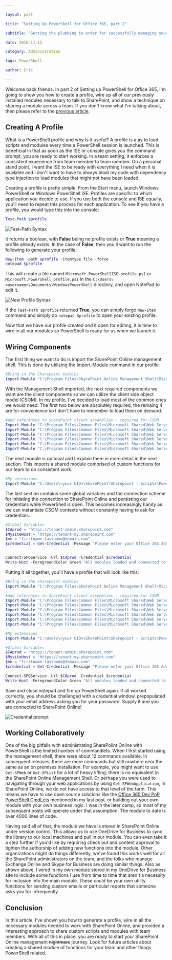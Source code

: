 ```yaml
---

layout: post

title: "Setting Up PowerShell for Office 365, part 2"

subtitle: "Getting the plumbing in order for successfully managing your tenant"

date: 2016-11-12

category: Administration

tags: PowerShell

author: Eric

---
```


Welcome back friends. In part 2 of Setting up PowerShell for Office 365, I'm going to show you how to create a profile, wire up all of our previously installed modules necessary to talk to SharePoint, and show a technique on sharing a module across a team. If you don't know what I'm talking about, then please refer to the [previous article](http://ericjalexander.com/blog/2016/11/03/Setting-Up-PowerShell).



## Creating A Profile

What is a PowerShell profile and why is it useful? A profile is a ay to load scripts and modules every time a PowerShell session is launched. This is beneficial in that as soon as the ISE or console gives you the command prompt, you are ready to start working. In a team setting, it enforces a consistent experience from team member to team member. On a personal stand point, I want the ISE to be ready with everything I need when it is available and I don't want to have to always bloat my code with dependency type injection to load modules that might not have been loaded.

Creating a profile is pretty simple. From the Start menu, launch Windows PowerShell or Windows PowerShell ISE. Profiles are specific to which application you decide to use. If you use both the console and ISE equally, you'll need to repeat this process for each application. To see if you have a profile, you would type this into the console:

```PowerShell
Test-Path $profile
```
![Test-Path Syntax](http://ericjalexander.com/img/testprofile.png "Test-Path syntax")

It returns a boolean, with **False** being no profile exists or **True** meaning a profile already exists. In the case of **False**, then you'll want to run the following to generate your profile:

```PowerShell
New-Item -path $profile -itemtype file -force
notepad $profile
```
This will create a file named `Microsoft.PowerShellISE_profile.ps1` or `Microsoft.PowerShell_profile.ps1` in the `C:\Users\<username>\Documents\WindowsPowerShell` directory, and open NotePad to edit it.

![New Profile Syntax](http://ericjalexander.com/img/newprofile.png "New profile syntax")

If the `Test-Path $profile` returned **True**, you can simply forgo `New-Item` command and simply do `notepad $profile` to open your existing profile.

Now that we have our profile created and it open for editing, it is time to wire in all our modules so PowerShell is ready for us when we launch it.

## Wiring Components

The first thing we want to do is import the SharePoint Online management shell. This is done by utilizing the [Import-Module](https://technet.microsoft.com/en-us/library/hh849725.aspx) command in our profile:
```PowerShell
#Bring in the Sharepoint modules
Import-Module "C:\Program Files\SharePoint Online Management Shell\Microsoft.Online.SharePoint.PowerShell" -DisableNameChecking
```
With the Management Shell imported, the next required components we want are the client components so we can utilize the client side object model (CSOM). In my profile, I've decided to load most of the common ones we would need. The first two below are absolutely required, the remaing 4 are for convenience so I don't have to remember to load them on demand. 

```PowerShell
#Add references to SharePoint client assemblies - required for CSOM
Import-Module "C:\Program Files\Common Files\Microsoft Shared\Web Server Extensions\16\ISAPI\Microsoft.SharePoint.Client.dll"
Import-Module "C:\Program Files\Common Files\Microsoft Shared\Web Server Extensions\16\ISAPI\Microsoft.SharePoint.Client.Runtime.dll"
Import-Module "C:\Program Files\Common Files\Microsoft Shared\Web Server Extensions\16\ISAPI\Microsoft.SharePoint.Client.UserProfiles.dll"
Import-Module "C:\Program Files\Common Files\Microsoft Shared\Web Server Extensions\16\ISAPI\Microsoft.Office.Client.Policy.dll"
Import-Module "C:\Program Files\Common Files\Microsoft Shared\Web Server Extensions\16\ISAPI\Microsoft.SharePoint.Client.Publishing.dll"
Import-Module "C:\Program Files\Common Files\Microsoft Shared\Web Server Extensions\16\ISAPI\Microsoft.SharePoint.Client.Taxonomy.dll"
```
The next module is optional and I explain them in more detail in the next section. This imports a shared module comprised of custom functions for our team to do consistent work.

```PowerShell
#My extensions
Import-Module "C:\Users\<your UID>\SharePoint\Sharepoint - Scripts\Powershell\OI.PowerShell.Extensions.psm1"
```

The last section contains some global variables and the connection scheme for initiating the connection to SharePoint Online and persisting our credentials while PowerShell is open. This becomes increasingly handy as we can instantiate CSOM contexts without constantly having to ask for credentials.

```PowerShell
#Global Variables
$CAprod = "https://tenant-admin.sharepoint.com"
$MysiteHost = "https://tenant-my.sharepoint.com"
$me = "firstname.lastname@domain.com"
$credential = Get-Credential -Message "Please enter your Office 365 Administrative credentials" -UserName $me


Connect-SPOService -Url $CAprod -Credential $credential
Write-Host -ForegroundColor Green "All modules loaded and connected to TenantAdmin, let's get started!"
```

Putting it all together, you'll have a profile that will look like this:

```Powershell
#Bring in the Sharepoint modules
Import-Module "C:\Program Files\SharePoint Online Management Shell\Microsoft.Online.SharePoint.PowerShell" -DisableNameChecking

#Add references to SharePoint client assemblies - required for CSOM
Import-Module "C:\Program Files\Common Files\Microsoft Shared\Web Server Extensions\16\ISAPI\Microsoft.SharePoint.Client.dll"
Import-Module "C:\Program Files\Common Files\Microsoft Shared\Web Server Extensions\16\ISAPI\Microsoft.SharePoint.Client.Runtime.dll"
Import-Module "C:\Program Files\Common Files\Microsoft Shared\Web Server Extensions\16\ISAPI\Microsoft.SharePoint.Client.UserProfiles.dll"
Import-Module "C:\Program Files\Common Files\Microsoft Shared\Web Server Extensions\16\ISAPI\Microsoft.Office.Client.Policy.dll"
Import-Module "C:\Program Files\Common Files\Microsoft Shared\Web Server Extensions\16\ISAPI\Microsoft.SharePoint.Client.Publishing.dll"
Import-Module "C:\Program Files\Common Files\Microsoft Shared\Web Server Extensions\16\ISAPI\Microsoft.SharePoint.Client.Taxonomy.dll"

#My extensions
Import-Module "C:\Users\<your UID>\SharePoint\Sharepoint - Scripts\Powershell\OI.PowerShell.Extensions.psm1"

#Global Variables
$CAprod = "https://tenant-admin.sharepoint.com"
$MysiteHost = "https://tenant-my.sharepoint.com"
$me = "firstname.lastname@domain.com"
$credential = Get-Credential -Message "Please enter your Office 365 Administrative credentials" -UserName $me

Connect-SPOService -Url $CAprod -Credential $credential
Write-Host -ForegroundColor Green "All modules loaded and connected to TenantAdmin, let's get started!"
```

Save and close notepad and fire up PowerShell again. If all worked correctly, you should be challenged with a credential window, prepopulated with your email address asking you for your password. Supply it and you are connected to SharePoint Online!

![Credential prompt](http://ericjalexander.com/img/credential.png "Credential prompt")

## Working Collaboratively

One of the big pitfalls with administrating SharePoiint Online with PowerShell is the limited number of commandlets. When I first started using the management shell, there were about 12 commands available. In subsequent releases, there are more commands but still nowhere near the same as an on premises installation. For example, you might want to use `Get-SPWeb` or `Get-SPList` for a lot of heavy lifting, there is no equivalent in the SharePoint Online Management Shell. Or perhaps you were used to navigating through your web applications by using `Get-SPWebApplication`, In SharePoint Online, we do not have access to that level of the farm. This means we have to use open source solutions like the [Office 365 Dev PnP PowerShell CmdLets](https://github.com/OfficeDev/PnP-PowerShell) mentioned in my last post, or building out your own module with your own business logic. I was in the later camp, so most of my subsequent posts will operate under that assumption. The module to date is over 4000 lines of code.

Having said all of that, the module we have is stored in SharePoint Online under version control. This allows us to use OneDrive for Business to sync the library to our local machines and pull in our module. You can even take it a step further if you'd like by requiring check out and content approval to tighten the authorship of adding new functions into the module. Other organizations might do things differently, we've found this works well for all the SharePoint administrators on the team, and the folks who manage Exchange Online and Skype for Business are doing similar things. Also as shown above, I wired in my own module stored in my OneDrive for Business site to include some functions I use from time to time that aren't a necessity for inclusion into the main module. These could be your own utility functions for sending custom emails or particular reports that someone asks you for infrequently.

## Conclusion
In this article, I've shown you how to generate a profile, wire in all the necessary modules needed to work with SharePoint Online, and provided a interesting approach to share custom scripts and modules with team members. With all of this in place, you are ready to start your SharePoint Online management ~~nightmare~~ journey. Look for future articles about creating a shared module of functions for your team and other things PowerShell related.